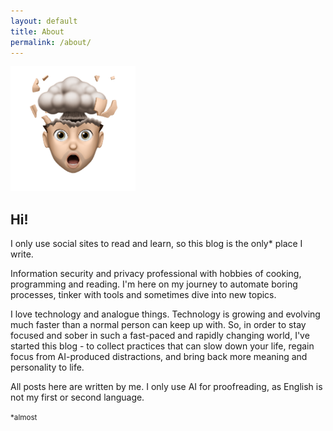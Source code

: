 ```yaml
---
layout: default
title: About
permalink: /about/
---
```


<img src="/assets/welcome.PNG" alt="memoji" width="200"/>

## Hi!

I only use social sites to read and learn, so this blog is the only* place I write.

Information security and privacy professional with hobbies of cooking, programming and reading. I'm here on my journey to automate boring processes, tinker with tools and sometimes dive into new topics.

I love technology and analogue things. Technology is growing and evolving much faster than a normal person can keep up with. So, in order to stay focused and sober in such a fast-paced and rapidly changing world, I've started this blog - to collect practices that can slow down your life, regain focus from AI-produced distractions, and bring back more meaning and personality to life.

All posts here are written by me. I only use AI for proofreading, as English is not my first or second language.

<small>*almost</small>

